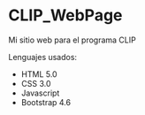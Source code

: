 # CLIP_WebPage
Mi sitio web para el programa CLIP

Lenguajes usados:

   * HTML 5.0
   * CSS 3.0
   * Javascript
   * Bootstrap 4.6
